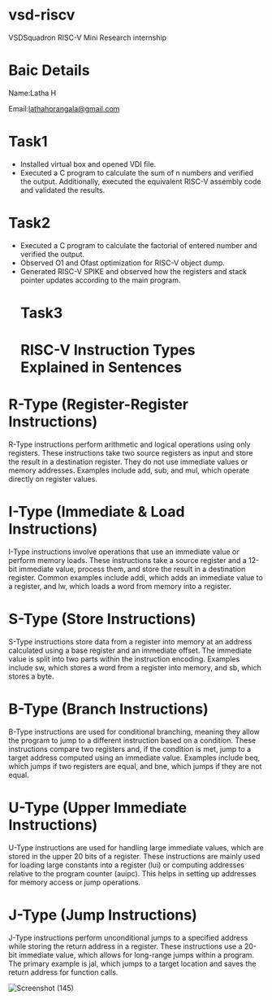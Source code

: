 # vsd-riscv
VSDSquadron RISC-V  Mini Research internship
# Baic Details
Name:Latha H

Email:lathahorangala@gmail.com

 # Task1
* Installed virtual box and opened VDI file.
* Executed a C program to calculate the sum of n numbers and verified the output. Additionally, executed the equivalent RISC-V assembly code and validated the results.
 # Task2
* Executed a C program to calculate the factorial of entered number and verified the output. 
* Observed O1 and Ofast optimization for RISC-V object dump.
* Generated RISC-V SPIKE and observed how the registers and stack pointer updates according to the main program.
  # Task3
  # RISC-V Instruction Types Explained in Sentences
# R-Type (Register-Register Instructions)
R-Type instructions perform arithmetic and logical operations using only registers. These instructions take two source registers as input and store the result in a destination register. They do not use immediate values or memory addresses. Examples include add, sub, and mul, which operate directly on register values.

# I-Type (Immediate & Load Instructions)
I-Type instructions involve operations that use an immediate value or perform memory loads. These instructions take a source register and a 12-bit immediate value, process them, and store the result in a destination register. Common examples include addi, which adds an immediate value to a register, and lw, which loads a word from memory into a register.

# S-Type (Store Instructions)
S-Type instructions store data from a register into memory at an address calculated using a base register and an immediate offset. The immediate value is split into two parts within the instruction encoding. Examples include sw, which stores a word from a register into memory, and sb, which stores a byte.

# B-Type (Branch Instructions)
B-Type instructions are used for conditional branching, meaning they allow the program to jump to a different instruction based on a condition. These instructions compare two registers and, if the condition is met, jump to a target address computed using an immediate value. Examples include beq, which jumps if two registers are equal, and bne, which jumps if they are not equal.

# U-Type (Upper Immediate Instructions)
U-Type instructions are used for handling large immediate values, which are stored in the upper 20 bits of a register. These instructions are mainly used for loading large constants into a register (lui) or computing addresses relative to the program counter (auipc). This helps in setting up addresses for memory access or jump operations.

# J-Type (Jump Instructions)
J-Type instructions perform unconditional jumps to a specified address while storing the return address in a register. These instructions use a 20-bit immediate value, which allows for long-range jumps within a program. The primary example is jal, which jumps to a target location and saves the return address for function calls.


![Screenshot (145)](https://github.com/user-attachments/assets/205de7d2-c7d7-4b91-89dc-6cc1f30cb180)
